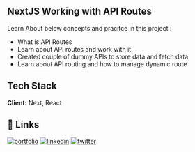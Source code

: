 
## NextJS Working with API Routes

Learn About below concepts and pracitce in this project : 

- What is API Routes
- Learn about API routes and work with it
- Created couple of dummy APIs to store data and fetch data
- Learn about API routing and how to manage dynamic route

## Tech Stack

**Client:** Next, React

## 🔗 Links
[![portfolio](https://img.shields.io/badge/my_portfolio-000?style=for-the-badge&logo=ko-fi&logoColor=white)](https://nlagdhir.in/)
[![linkedin](https://img.shields.io/badge/linkedin-0A66C2?style=for-the-badge&logo=linkedin&logoColor=white)](https://www.linkedin.com/in/nileshlagdhir/)
[![twitter](https://img.shields.io/badge/twitter-1DA1F2?style=for-the-badge&logo=twitter&logoColor=white)](https://twitter.com/nlagdhir)